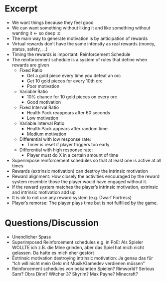 # Excerpt

- We want things because they feel good
- We can want something without liking it and like something without wanting it &lt;- so deep :o
- The main way to generate motivation is by anticipation of rewards
- Virtual rewards don’t have the same intensity as real rewards (money, status, safety, …)
- Timing the rewards is important: Reinforcement Schedule
- The reinforcement schedule is a system of rules that define when rewards are given
    - Fixed Ratio
        - Get a gold piece every time you defeat an orc
        - Get 10 gold pieces for every 10th orc
        - Poor motivation
    - Variable Ratio
        - 10% chance for 10 gold pieces on every orc
        - Good motivation
    - Fixed Interval Ratio
        - Health Pack reappears after 60 seconds
        - Low motivation
    - Variable Interval Ratio
        - Health Pack appears after random time
        - Medium motivation
    - Differential with low response rate:
        - Timer is reset if player triggers too early
    - Differential with high response rate:
        - Player must do X in a certain amount of time
- Superimpose reinforcement schedules so that at least one is active at all times
- Rewards (extrinsic motivation) can destroy the intrinsic motivation
- Reward alignment: How closely the activities encouraged by the reward system resemble those the player would have engaged without it.
- If the reward system matches the player’s intrinsic motivation, extrinsic and intrinsic motivation add up
- It is ok to not use any reward system (e.g. Dwarf Fortress)
- Player’s remorse: The player plays time but is not fulfilled by the game.

# Questions/Discussion

- Unendlicher Spass
- Superimposed Reinforcement schedules e.g. in PoE: Als Spieler WOLLTE ich z.B. die Mine grinden, aber das Spiel hat mich nicht gelassen. Da hatte es mich eher gestört
- Extrinsic motivation destroying intrinsic motivation: Ja genau das für “Ich will nicht mein Geld mit Musik/Gamedev verdienen müssen”
- Reinforcement schedules von bekannten Spielen? Rimworld? Serious Sam? Obra Dinn? Witcher 3? Skyrim? Max Payne? Minecraft?
